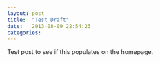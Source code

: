 ```yaml
---
layout: post
title:  "Test Draft"
date:   2013-08-09 22:54:23
categories:
---
```


Test post to see if this populates on the homepage. 